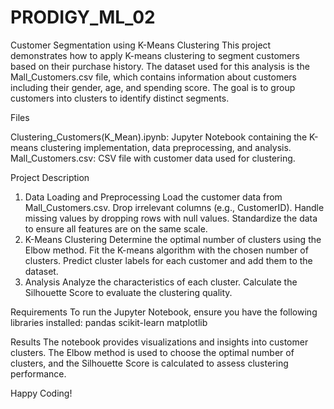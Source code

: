 # PRODIGY_ML_02
Customer Segmentation using K-Means Clustering
This project demonstrates how to apply K-means clustering to segment customers based on their purchase history. The dataset used for this analysis is the Mall_Customers.csv file, which contains information about customers including their gender, age, and spending score. The goal is to group customers into clusters to identify distinct segments.

Files

Clustering_Customers(K_Mean).ipynb: Jupyter Notebook containing the K-means clustering implementation, data preprocessing, and analysis.
Mall_Customers.csv: CSV file with customer data used for clustering.

Project Description

1. Data Loading and Preprocessing
Load the customer data from Mall_Customers.csv.
Drop irrelevant columns (e.g., CustomerID).
Handle missing values by dropping rows with null values.
Standardize the data to ensure all features are on the same scale.
2. K-Means Clustering
Determine the optimal number of clusters using the Elbow method.
Fit the K-means algorithm with the chosen number of clusters.
Predict cluster labels for each customer and add them to the dataset.
3. Analysis
Analyze the characteristics of each cluster.
Calculate the Silhouette Score to evaluate the clustering quality.

Requirements
To run the Jupyter Notebook, ensure you have the following libraries installed:
pandas
scikit-learn
matplotlib

Results
The notebook provides visualizations and insights into customer clusters. The Elbow method is used to choose the optimal number of clusters, and the Silhouette Score is calculated to assess clustering performance.

Happy Coding!
